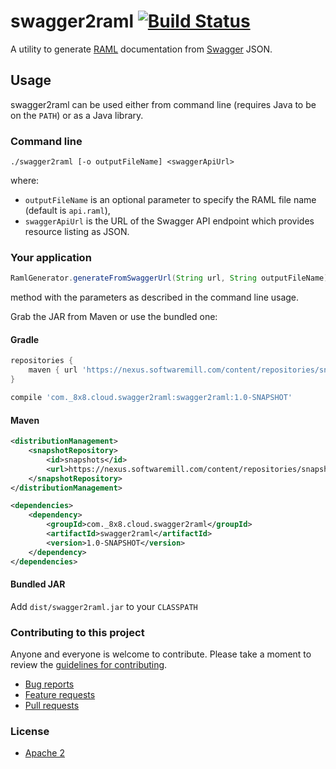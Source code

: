 # swagger2raml [![Build Status](https://travis-ci.org/8x8Cloud/swagger2raml.svg?branch=master)](https://travis-ci.org/8x8Cloud/swagger2raml) 
A utility to generate [RAML](http://raml.org/) documentation from [Swagger](https://helloreverb.com/developers/swagger) JSON. 

## Usage
swagger2raml can be used either from command line (requires Java to be on the `PATH`) or as a Java library.

### Command line
```
./swagger2raml [-o outputFileName] <swaggerApiUrl>
```
where:
- `outputFileName` is an optional parameter to specify the RAML file name (default is `api.raml`),
- `swaggerApiUrl` is the URL of the Swagger API endpoint which provides resource listing as JSON.

### Your application
```java
RamlGenerator.generateFromSwaggerUrl(String url, String outputFileName)
```
method with the parameters as described in the command line usage.

Grab the JAR from Maven or use the bundled one:

#### Gradle
```groovy
repositories {
    maven { url 'https://nexus.softwaremill.com/content/repositories/snapshots' }
}

compile 'com._8x8.cloud.swagger2raml:swagger2raml:1.0-SNAPSHOT'
```

#### Maven
```xml
<distributionManagement>
    <snapshotRepository>
        <id>snapshots</id>
        <url>https://nexus.softwaremill.com/content/repositories/snapshots</url>
    </snapshotRepository>
</distributionManagement>

<dependencies>
    <dependency>
        <groupId>com._8x8.cloud.swagger2raml</groupId>
        <artifactId>swagger2raml</artifactId>
        <version>1.0-SNAPSHOT</version>
    </dependency>
</dependencies>
```

#### Bundled JAR
Add `dist/swagger2raml.jar` to your `CLASSPATH`

### Contributing to this project

Anyone and everyone is welcome to contribute. Please take a moment to
review the [guidelines for contributing](CONTRIBUTING.md).

* [Bug reports](CONTRIBUTING.md#bugs)
* [Feature requests](CONTRIBUTING.md#features)
* [Pull requests](CONTRIBUTING.md#pull-requests)

### License

* [Apache 2](LICENSE.md)
